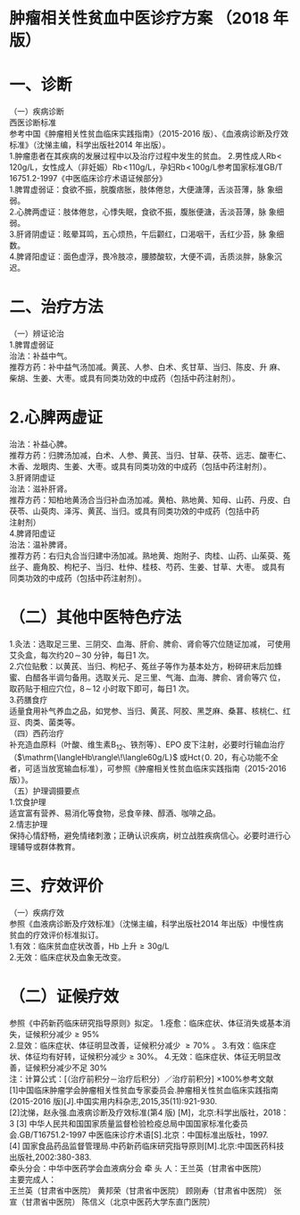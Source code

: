 # 肿瘤相关性贫血中医诊疗方案 （2018 年版）  
# 一、诊断  
（一）疾病诊断  
西医诊断标准  
参考中国《肿瘤相关性贫血临床实践指南》（2015-2016 版）、《血液病诊断及疗效标准》（沈悌主编，科学出版社2014 年出版）。  
1.肿瘤患者在其疾病的发展过程中以及治疗过程中发生的贫血。 2.男性成人$\mathrm{Rb\!<\!120g/L}$，女性成人（非妊娠）$\mathrm{Rb\!<\!110g/L}$，孕妇$\mathrm{Rb\!<\!100g/L}$参考国家标准GB/T 16751.2-1997《中医临床诊疗术语证候部分》  
1.脾胃虚弱证：食欲不振，脘腹痞胀，肢体倦怠，大便溏薄，舌淡苔薄，脉 象细弱。  
2.心脾两虚证：肢体倦怠，心悸失眠，食欲不振，腹胀便溏，舌淡苔薄，脉 象细弱。  
3.肝肾阴虚证：眩晕耳鸣，五心烦热，午后颧红，口渴咽干，舌红少苔，脉 象细数。  
4.脾肾阳虚证：面色虚浮，畏冷肢凉，腰膝酸软，大便不调，舌质淡胖，脉象沉迟。  
# 二、治疗方法  
（一）辨证论治  
1.脾胃虚弱证  
治法：补益中气。  
推荐方药：补中益气汤加减。黄芪、人参、白术、炙甘草、当归、陈皮、升 麻、柴胡、生姜、大枣。或具有同类功效的中成药（包括中药注射剂）。  
# 2.心脾两虚证  
治法：补益心脾。  
推荐方药：归脾汤加减，白术、人参、黄芪、当归、甘草、茯苓、远志、酸枣仁、木香、龙眼肉、生姜、大枣。或具有同类功效的中成药（包括中药注射剂）。  
3.肝肾阴虚证  
治法：滋补肝肾。  
推荐方药：知柏地黄汤合当归补血汤加减。黄柏、熟地黄、知母、山药、丹皮、白茯苓、山萸肉、泽泻、黄芪、当归。或具有同类功效的中成药（包括中药  
注射剂）  
4.脾肾阳虚证  
治法：温补脾肾。  
推荐方药：右归丸合当归建中汤加减。熟地黄、炮附子、肉桂、山药、山茱萸、菟丝子、鹿角胶、枸杞子、当归、杜仲、桂枝、芍药、生姜、甘草、大枣。 或具有同类功效的中成药（包括中药注射剂）。  
# （二）其他中医特色疗法  
1.灸法：选取足三里、三阴交、血海、肝俞、脾俞、肾俞等穴位随证加减， 可使用艾灸盒，每次约$20\!\sim\!30$ 分钟，每日1 次。  
2.穴位贴敷：以黄芪、当归、枸杞子、菟丝子等作为基本处方，粉碎研末后加蜂蜜、白醋各半调匀备用。选取关元、足三里、气海、血海、脾俞、肾俞等穴 位，取药贴于相应穴位，$8\!\sim\!12$ 小时取下即可，每日1 次。  
3.药膳食疗  
适量食用补气养血之品，如党参、当归、黄芪、阿胶、黑芝麻、桑葚、核桃仁、红豆、肉类、菌类等。  
（四）西药治疗  
补充造血原料（叶酸、维生素$\mathrm{B_{12}}$、铁剂等）、EPO 皮下注射，必要时行输血治疗（$\mathrm{\langleHb\rangle\!\langle60g/L}$ 或$\mathrm{Hct}\!\langle\!0.\ 20$，有心功能不全者，可适当放宽输血标准），可参照《肿瘤相关性贫血临床实践指南（2015-2016 版）》。  
（五）护理调摄要点  
1.饮食护理  
适宜富有营养、易消化等食物，忌食辛辣、醇酒、咖啡之品。  
2.情志护理  
保持心情舒畅，避免情绪刺激；正确认识疾病，树立战胜疾病信心。必要时进行心理辅导或群体教育。  
# 三、疗效评价  
（一）疾病疗效  
参照《血液病诊断及疗效标准》（沈悌主编，科学出版社2014 年出版）中慢性病贫血的疗效评价标准拟订。  
1.有效：临床贫血症状改善，Hb 上升${\geqslant}30\mathrm{g/L}$  
2.无效：临床症状及血象无改变。  
# （二）证候疗效  
参照《中药新药临床研究指导原则》拟定。 1.痊愈：临床症状、体征消失或基本消失，证候积分减少${\geqslant}95\%$  
2.显效：临床症状、体征明显改善，证候积分减少 ${\geqslant}70\%$ 。 
 3.有效：临床症状、体征均有好转，证候积分减少${\geqslant}30\%$。 
4.无效：临床症状、体征无明显改善，证候积分减少不足 $30\%$  
注：计算公式：[（治疗前积分－治疗后积分）／治疗前积分] $\times100\%$参考文献  
[1]中国临床肿瘤学会肿瘤相关性贫血专家委员会.肿瘤相关性贫血临床实践指南(2015-2016 版)[J].中国实用内科杂志,2015,35(11):921-930.  
[2]沈悌，赵永强.血液病诊断及疗效标准(第4 版) [M]，北京:科学出版社，2018：3 
[3] 中华人民共和国国家质量监督检验检疫总局中国国家标准化委员会.GB/T16751.2-1997 中医临床诊疗术语[S].北京：中国标准出版社，1997.  
[4] 国家食品药品监督管理局.中药新药临床研究指导原则[M].北京:中国医药科技出版社,2002:380-383.  
牵头分会：中华中医药学会血液病分会 牵 头 人：王兰英（甘肃省中医院）  
主要完成人：  
王兰英（甘肃省中医院） 黄邦荣（甘肃省中医院） 顾刚寿（甘肃省中医院） 张  宣（甘肃省中医院） 陈信义（北京中医药大学东直门医院）  